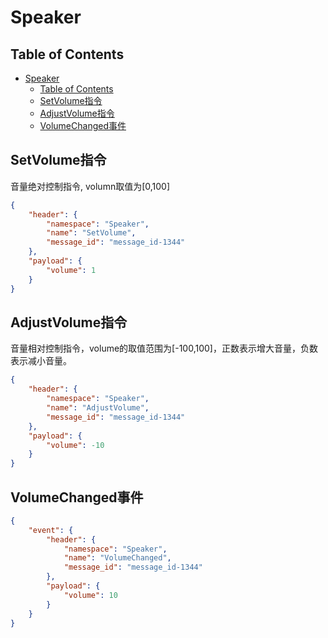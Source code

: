 # Speaker

## Table of Contents


   * [Speaker](#speaker)
      * [Table of Contents](#table-of-contents)
      * [SetVolume指令](#setvolume指令)
      * [AdjustVolume指令](#adjustvolume指令)
      * [VolumeChanged事件](#volumechanged事件)


## SetVolume指令
音量绝对控制指令, volumn取值为[0,100]
```json
{
    "header": {
        "namespace": "Speaker",
        "name": "SetVolume",
        "message_id": "message_id-1344"
    },
    "payload": {
        "volume": 1
    }
}
```

## AdjustVolume指令
音量相对控制指令，volume的取值范围为[-100,100]，正数表示增大音量，负数表示减小音量。
```json
{
    "header": {
        "namespace": "Speaker",
        "name": "AdjustVolume",
        "message_id": "message_id-1344"
    },
    "payload": {
        "volume": -10
    }
}
```

## VolumeChanged事件
```json
{
    "event": {
        "header": {
            "namespace": "Speaker",
            "name": "VolumeChanged",
            "message_id": "message_id-1344"
        },
        "payload": {
            "volume": 10
        }
    }
}
```
